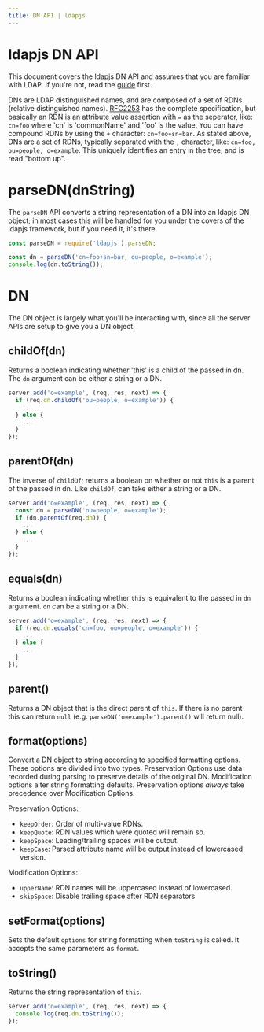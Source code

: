 ```yaml
---
title: DN API | ldapjs
---
```


# ldapjs DN API

<div class="intro">

This document covers the ldapjs DN API and assumes that you are familiar
with LDAP. If you're not, read the [guide](guide.html) first.

</div>

DNs are LDAP distinguished names, and are composed of a set of RDNs (relative
distinguished names).  [RFC2253](http://www.ietf.org/rfc/rfc2253.txt) has the
complete specification, but basically an RDN is an attribute value assertion
with `=` as the seperator, like: `cn=foo` where 'cn' is 'commonName' and 'foo'
is the value.  You can have compound RDNs by using the `+` character:
`cn=foo+sn=bar`.  As stated above, DNs are a set of RDNs, typically separated
with the `,` character, like:  `cn=foo, ou=people, o=example`.  This uniquely
identifies an entry in the tree, and is read "bottom up".

# parseDN(dnString)

The `parseDN` API converts a string representation of a DN into an ldapjs DN
object; in most cases this will be handled for you under the covers of the
ldapjs framework, but if you need it, it's there.

```js
const parseDN = require('ldapjs').parseDN;

const dn = parseDN('cn=foo+sn=bar, ou=people, o=example');
console.log(dn.toString());
```

# DN

The DN object is largely what you'll be interacting with, since all the server
APIs are setup to give you a DN object.

## childOf(dn)

Returns a boolean indicating whether 'this' is a child of the passed in dn. The
`dn` argument can be either a string or a DN.

```js
server.add('o=example', (req, res, next) => {
  if (req.dn.childOf('ou=people, o=example')) {
    ...
  } else {
    ...
  }
});
```

## parentOf(dn)

The inverse of `childOf`; returns a boolean on whether or not `this` is a parent
of the passed in dn.  Like `childOf`, can take either a string or a DN.

```js
server.add('o=example', (req, res, next) => {
  const dn = parseDN('ou=people, o=example');
  if (dn.parentOf(req.dn)) {
    ...
  } else {
    ...
  }
});
```

## equals(dn)

Returns a boolean indicating whether `this` is equivalent to the passed in `dn`
argument. `dn` can be a string or a DN.

```js
server.add('o=example', (req, res, next) => {
  if (req.dn.equals('cn=foo, ou=people, o=example')) {
    ...
  } else {
    ...
  }
});
```

## parent()

Returns a DN object that is the direct parent of `this`.  If there is no parent
this can return `null` (e.g. `parseDN('o=example').parent()` will return null).


## format(options)

Convert a DN object to string according to specified formatting options.  These
options are divided into two types.  Preservation Options use data recorded
during parsing to preserve details of the original DN. Modification options
alter string formatting defaults.  Preservation options _always_ take
precedence over Modification Options.

Preservation Options:

 - `keepOrder`: Order of multi-value RDNs.
 - `keepQuote`: RDN values which were quoted will remain so.
 - `keepSpace`: Leading/trailing spaces will be output.
 - `keepCase`: Parsed attribute name will be output instead of lowercased version.

Modification Options:

- `upperName`: RDN names will be uppercased instead of lowercased.
- `skipSpace`: Disable trailing space after RDN separators

## setFormat(options)

Sets the default `options` for string formatting when `toString` is called.
It accepts the same parameters as `format`.


## toString()

Returns the string representation of `this`.

```js
server.add('o=example', (req, res, next) => {
  console.log(req.dn.toString());
});
```
